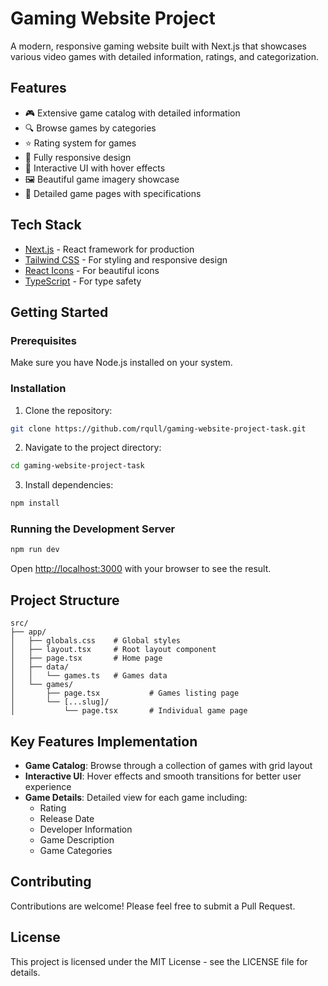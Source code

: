# Gaming Website Project

A modern, responsive gaming website built with Next.js that showcases various video games with detailed information, ratings, and categorization.

## Features

- 🎮 Extensive game catalog with detailed information
- 🔍 Browse games by categories
- ⭐ Rating system for games
- 📱 Fully responsive design
- 🎯 Interactive UI with hover effects
- 🖼️ Beautiful game imagery showcase
- 📄 Detailed game pages with specifications

## Tech Stack

- [Next.js](https://nextjs.org/) - React framework for production
- [Tailwind CSS](https://tailwindcss.com/) - For styling and responsive design
- [React Icons](https://react-icons.github.io/react-icons/) - For beautiful icons
- [TypeScript](https://www.typescriptlang.org/) - For type safety

## Getting Started

### Prerequisites

Make sure you have Node.js installed on your system.

### Installation

1. Clone the repository:

```bash
git clone https://github.com/rqull/gaming-website-project-task.git
```

2. Navigate to the project directory:

```bash
cd gaming-website-project-task
```

3. Install dependencies:

```bash
npm install
```

### Running the Development Server

```bash
npm run dev
```

Open [http://localhost:3000](http://localhost:3000) with your browser to see the result.

## Project Structure

```
src/
├── app/
│   ├── globals.css    # Global styles
│   ├── layout.tsx     # Root layout component
│   ├── page.tsx       # Home page
│   ├── data/
│   │   └── games.ts   # Games data
│   └── games/
│       ├── page.tsx           # Games listing page
│       └── [...slug]/
│           └── page.tsx       # Individual game page
```

## Key Features Implementation

- **Game Catalog**: Browse through a collection of games with grid layout
- **Interactive UI**: Hover effects and smooth transitions for better user experience
- **Game Details**: Detailed view for each game including:
  - Rating
  - Release Date
  - Developer Information
  - Game Description
  - Game Categories

## Contributing

Contributions are welcome! Please feel free to submit a Pull Request.

## License

This project is licensed under the MIT License - see the LICENSE file for details.
